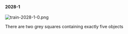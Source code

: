 #### 2028-1
![train-2028-1-0.png](https://github.com/lil-lab/nlvr/raw/master/nlvr/train/images/36/train-2028-1-0.png "train-2028-1-0.png")

There are two grey squares containing exactly five objects